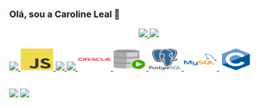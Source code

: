 ### Olá, sou a Caroline Leal 👋



<div align="center">
  <a href="https://github.com/CarolineALeal">
  <img height="180em" src="https://github-readme-stats.vercel.app/api?username=CarolineALeal&show_icons=true&theme=dark&include_all_commits=true&count_private=true"/>
  <img height="180em" src="https://github-readme-stats.vercel.app/api/top-langs/?username=CarolineALeal&layout=compact&langs_count=7&theme=dark"/>
</div>
 <div style="display: inline_block"><br>
   <img src="https://img.shields.io/badge/PHP-1572B6?style=for-the-badge&logo=PHP&logoColor=white" />
   <img height="40" width="60" src="https://github.com/devicons/devicon/blob/master/icons/javascript/javascript-original.svg"/>
   <img src="https://img.shields.io/badge/HTML5-E34F26?style=for-the-badge&logo=html5&logoColor=white" />
   <img src="https://img.shields.io/badge/CSS3-1572B6?style=for-the-badge&logo=css3&logoColor=white" />
   <img height="40" width="60" src="https://github.com/devicons/devicon/blob/master/icons/oracle/oracle-original.svg"/>
   <img height="40" width="60" src="https://github.com/devicons/devicon/blob/master/icons/sqldeveloper/sqldeveloper-original.svg"/>
   <img height="40" width="60" src="https://github.com/devicons/devicon/blob/master/icons/postgresql/postgresql-original-wordmark.svg"/>
   <img height="40" width="60" src="https://github.com/devicons/devicon/blob/master/icons/mysql/mysql-original-wordmark.svg"/>
   <img height="40" width="60" src="https://github.com/devicons/devicon/blob/master/icons/c/c-original.svg">
</div>


  
 ##
  
<div>
  <a href = "mailto:contatocarol.avelino12@gmail.com"><img src="https://img.shields.io/badge/-Gmail-%23333?style=for-the-badge&logo=gmail&logoColor=white" target="_blank"></a>
  <a href="https://www.linkedin.com/in/caroline-leal-6739591b8/" target="_blank"><img src="https://img.shields.io/badge/-LinkedIn-%230077B5?style=for-the-badge&logo=linkedin&logoColor=white" target="_blank"></a>
</div>

